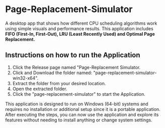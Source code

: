# Page-Replacement-Simulator

A desktop app that shows how different CPU scheduling algorithms work using simple visuals and performance results. This application includes **FIFO (First-In, First-Out), LRU (Least Recently Used) and Optimal Page Replacement.**

## Instructions on how to run the Application

1. Click the Release page named "Page-Replacement Simulator.
2. Click and Download the folder named: "page-replacement-simulator-win32-x64".
3. Extract the folder from your desired location.
4. Open the extracted folder.
5. Click the "page-replacement-simulator" to start the Application.

This application is designed to run on Windows (64-bit) systems and requires no installation or additional setup since it is a portable application. After executing the steps, you can now use the application and explore its features without needing to install anything or change system settings.
